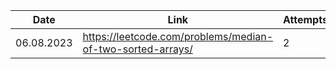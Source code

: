 | Date | Link | Attempts |
|------|-------|-----------|
| 06.08.2023 | https://leetcode.com/problems/median-of-two-sorted-arrays/| 2 |
